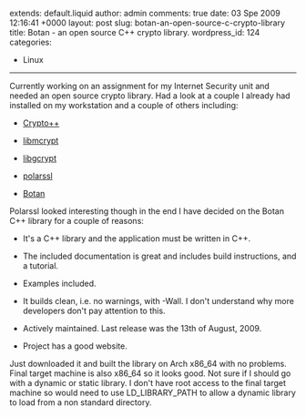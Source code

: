 extends: default.liquid
author: admin
comments: true
date: 03 Spe 2009 12:16:41 +0000
layout: post
slug: botan-an-open-source-c-crypto-library
title: Botan - an open source C++ crypto library.
wordpress_id: 124
categories:
- Linux
---

Currently working on an assignment for my Internet Security unit and needed an open source crypto library. Had a look at a couple I already had installed on my workstation and a couple of others including:





  * [Crypto++](http://www.cryptopp.com/)


  * [libmcrypt](http://freshmeat.net/projects/libmcrypt/)


  * [libgcrypt](http://directory.fsf.org/project/libgcrypt/)


  * [polarssl](http://www.polarssl.org/)


  * [Botan](http://botan.randombit.net/news/)



Polarssl looked interesting though in the end I have decided on the Botan C++ library for a couple of reasons:



  * It's a C++ library and the application must be written in C++.


  * The included documentation is great and includes build instructions, and a tutorial.


  * Examples included.


  * It builds clean, i.e. no warnings, with -Wall. I don't understand why more developers don't pay attention to this.


  * Actively maintained. Last release was the 13th of August, 2009.


  * Project has a good website.



Just downloaded it and built the library on Arch x86_64 with no problems. Final target machine is also x86_64 so it looks good. Not sure if I should go with a dynamic or static library. I don't have root access to the final target machine so would need to use LD_LIBRARY_PATH to allow a dynamic library to load from a non standard directory.
